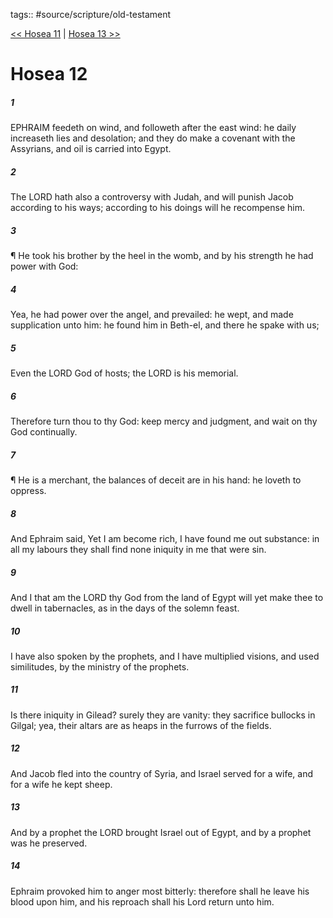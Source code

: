 tags:: #source/scripture/old-testament

[<< Hosea 11](/old-testament/28_Hosea/Hosea_11.md) | [Hosea 13 >>](/old-testament/28_Hosea/Hosea_13.md)

# Hosea 12

##### 1

EPHRAIM feedeth on wind, and followeth after the east wind: he daily increaseth lies and desolation; and they do make a covenant with the Assyrians, and oil is carried into Egypt.

##### 2

The LORD hath also a controversy with Judah, and will punish Jacob according to his ways; according to his doings will he recompense him.

##### 3

¶ He took his brother by the heel in the womb, and by his strength he had power with God:

##### 4

Yea, he had power over the angel, and prevailed: he wept, and made supplication unto him: he found him in Beth-el, and there he spake with us;

##### 5

Even the LORD God of hosts; the LORD is his memorial.

##### 6

Therefore turn thou to thy God: keep mercy and judgment, and wait on thy God continually.

##### 7

¶ He is a merchant, the balances of deceit are in his hand: he loveth to oppress.

##### 8

And Ephraim said, Yet I am become rich, I have found me out substance: in all my labours they shall find none iniquity in me that were sin.

##### 9

And I that am the LORD thy God from the land of Egypt will yet make thee to dwell in tabernacles, as in the days of the solemn feast.

##### 10

I have also spoken by the prophets, and I have multiplied visions, and used similitudes, by the ministry of the prophets.

##### 11

Is there iniquity in Gilead? surely they are vanity: they sacrifice bullocks in Gilgal; yea, their altars are as heaps in the furrows of the fields.

##### 12

And Jacob fled into the country of Syria, and Israel served for a wife, and for a wife he kept sheep.

##### 13

And by a prophet the LORD brought Israel out of Egypt, and by a prophet was he preserved.

##### 14

Ephraim provoked him to anger most bitterly: therefore shall he leave his blood upon him, and his reproach shall his Lord return unto him.
